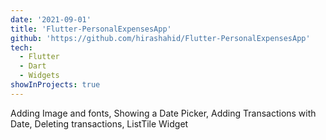 ```yaml
---
date: '2021-09-01'
title: 'Flutter-PersonalExpensesApp'
github: 'https://github.com/hirashahid/Flutter-PersonalExpensesApp'
tech:
  - Flutter
  - Dart
  - Widgets
showInProjects: true
---
```

Adding Image and fonts, Showing a Date Picker, Adding Transactions with Date, Deleting transactions, ListTile Widget
